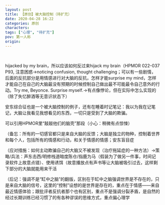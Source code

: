 ```yaml
---
layout: post
title: 【原创】被大脑控制（待扩充）
date: 2020-04-28 16:22
categories: 原创
characters: 
tags: ["心理", "待扩充"]
pov: 第一人称
origin: 
---
```


<br>

hijacked by my brain，所以应该如何反过来hijack my brain（HPMOR 022-037 P93, 注意困惑→noticing confusion, thought challenging；可以有一些剧情，后面的反抗部分是用情感进行对大脑的反抗，怎样才能surprise my mind，怎样才能自己在自己的大脑最没有预期的时候控制自己做出最不可能最令自己意外的行动。Try me, Beyonce. Surprise myself.→有点像悖论，但在实际中怎么实现的（除了失忆醉酒等无意识状态下）

安东综合征也是一个被大脑控制的例子，还有在睡着时记笔记：我以为我在记笔记，大脑让我看见我想看见的东西，一切只是受到了大脑的欺骗。

可以引用HPMOR里“敲敲他们的脑壳”那段（小心：稍微有点惊悚）

（备忘：所有的一切感官都只是来自大脑的反馈；大脑是独立的物种，控制着世界和每个人，包括所有的情感和行动，和关于情感的情感；安东盲目症

（应对措施：如何主动欺骗自己的大脑又不被发现（治疗拖延症的一种方法）→策略/兵法：声东击西/明修栈道暗度陈仓/指鹿为马（假装为了做另一件事，时间记录软件上故意点错）、使用诱饵（故意播放点有声书等让大脑被吸引过去，这样剩下部分的大脑就能用来干活

（后记：强调不是“缸中之脑”的翻版，区别在于缸中之脑强调世界是不存在的，只是来自大脑的信号，这里的“控制”设想的是世界是存在的，重点在于情感——来自最近情感体验；跟批评者反抗者那个也有区别，重点不是强调分裂矛盾，是自然的经过长期训练已经习惯了的有各种谬误的思维方式，重点偏心理学
